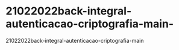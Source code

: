 # 21022022back-integral-autenticacao-criptografia-main-
21022022back-integral-autenticacao-criptografia-main 
